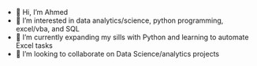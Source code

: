 - 👋 Hi, I’m Ahmed
- 👀 I’m interested in data analytics/science, python programming, excel/vba, and SQL
- 🌱 I’m currently expanding my sills with Python  and learning to automate Excel tasks 
- 💞️ I’m looking to collaborate on Data Science/analytics projects


<!---
AB-3/AB-3 is a ✨ special ✨ repository because its `README.md` (this file) appears on your GitHub profile.
You can click the Preview link to take a look at your changes.
--->
